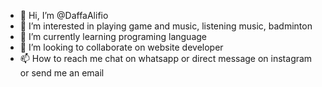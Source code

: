 - 👋 Hi, I’m @DaffaAlifio
- 👀 I’m interested in playing game and music, listening music, badminton 
- 🌱 I’m currently learning programing language 
- 💞️ I’m looking to collaborate on website developer 
- 📫 How to reach me chat on whatsapp or direct message on instagram or send me an email

<!---
DaffaAlifio/DaffaAlifio is a ✨ special ✨ repository because its `README.md` (this file) appears on your GitHub profile.
You can click the Preview link to take a look at your changes.
--->
